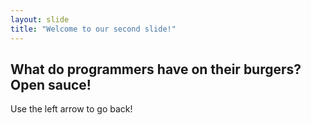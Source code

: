 ```yaml
---
layout: slide
title: "Welcome to our second slide!"
---
```

## What do programmers have on their burgers? Open sauce!
Use the left arrow to go back!
